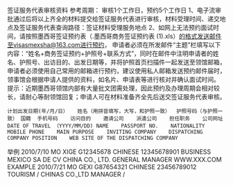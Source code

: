 签证服务代表审核资料  参考周期： 审核1个工作日，预约5个工作日 
1、电子流审批通过后将以上齐全的材料提交给签证服务代表进行审核，材料受理时间、递交地点及签证服务代表查询路径：签证材料受理服务地点
2、如网上无法预约面试时间，请按照墨西哥签证预约表（.墨西哥商务签证预约表 (1).xls）的格式发送邮件至visasmexsha@163.com进行预约， 申请者必须在所发邮件“主题”栏填写以下内容：“姓名+商务签证预约+护照号+联系方式”，同时在邮件中注明申请者的姓名、护照号、出访目的、出发日期等，并将护照首页扫描件一起发送至领馆邮箱，申请者必须使用自己常用的邮箱进行预约，建议使用私人邮箱发送预约邮件届时，领事馆会根据申请人提供的资料，如名片、申请表等进行核对并确认面试时间。
提示：近期墨西哥领馆内部有大量批文团需处理，因此预约及办理周期会相对较长，请耐心等耐领馆回复；申请人可在材料准备齐全先后送交签证服务代表审核。



	计划出发日期(年/月/日）	姓名（用拼音填写，大写，和护照一致）	护照号码（与护照一致）	国籍	手机号码	访问目的	邀请公司	派遣公司	担任职务	公司网址
	DATE OF TRAVEL （YYYY/MM/DD)	NAME	PASSPORT NO.	NATIONALITY	MOBILE PHONE	MAIN PURPOSE	INVITING COMPANY	DISPATCHING COMPANY	POSITION	WEB SITE OF THE DISPATCHING COMPANY

举例	2010/7/10	MO XIGE	G12345678	CHINESE	12345678901	BUSINESS	MEXICO SA DE CV	CHINA CO., LTD.	GENERAL MANAGER	WWW.XXX.COM
EXAMPLE	2010/7/21	MO GEXI	G87654321	CHINESE	23456789012	TOURISM	/	CHINAS CO.,LTD	MANAGER	/
